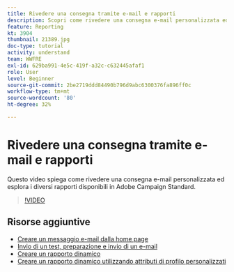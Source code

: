 ```yaml
---
title: Rivedere una consegna tramite e-mail e rapporti
description: Scopri come rivedere una consegna e-mail personalizzata ed esaminare diversi rapporti disponibili in Adobe Campaign Standard.
feature: Reporting
kt: 3904
thumbnail: 21389.jpg
doc-type: tutorial
activity: understand
team: WWFRE
exl-id: 629ba991-4e5c-419f-a32c-c632445afaf1
role: User
level: Beginner
source-git-commit: 2be2719ddd84490b796d9abc6300376fa896ff0c
workflow-type: tm+mt
source-wordcount: '80'
ht-degree: 32%

---
```


# Rivedere una consegna tramite e-mail e rapporti

Questo video spiega come rivedere una consegna e-mail personalizzata ed esplora i diversi rapporti disponibili in Adobe Campaign Standard.

>[!VIDEO](https://video.tv.adobe.com/v/21389?quality=12)

## Risorse aggiuntive

* [Creare un messaggio e-mail dalla home page](/help/communication-channels/email/create-email-from-homepage.md)
* [Invio di un test, preparazione e invio di un e-mail](/help/communication-channels/email/sending-test-preparing-sending-email.md)
* [Creare un rapporto dinamico](/help/reporting/creating-a-dynamic-report.md)
* [Creare un rapporto dinamico utilizzando attributi di profilo personalizzati](/help/reporting/custom-profile-attributes-dynamic-reports.md)
